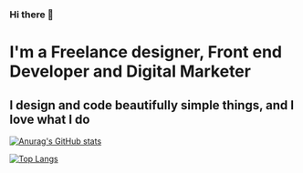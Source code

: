 ### Hi there 👋

<h1>I'm a Freelance designer, Front end Developer and Digital Marketer</h1> 

<h2> I design and code beautifully simple things, and I love what I do </h2> 

[![Anurag's GitHub stats](https://github-readme-stats.vercel.app/api?username=niteshp55)](https://github.com/anuraghazra/github-readme-stats)

[![Top Langs](https://github-readme-stats.vercel.app/api/top-langs/?username=niteshp55)](https://github.com/anuraghazra/github-readme-stats)
<!--
**niteshp55/niteshp55** is a ✨ _special_ ✨ repository because its `README.md` (this file) appears on your GitHub profile.

Here are some ideas to get you started:

- 🔭 I’m currently working on ...
- 🌱 I’m currently learning ...
- 👯 I’m looking to collaborate on ...
- 🤔 I’m looking for help with ...
- 💬 Ask me about ...
- 📫 How to reach me: ...
- 😄 Pronouns: ...
- ⚡ Fun fact: ...
-->
